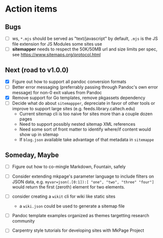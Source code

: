 
# Action items

## Bugs

+ [ ] ws, `*.mjs` should be served as "text/javascript" by default, `.mjs` is the JS file extension for JS Modules some sites use
+ [ ] **sitemapper** needs to respect the 50K/50MB url and size limits per spec, see https://www.sitemaps.org/protocol.html

## Next (road to v1.0.0)

+ [x] Figure out how to support all pandoc conversion formats
+ [ ] Better error messaging (preferrably passing through Pandoc's own error message) for non-0 exit values from Pandoc
+ [x] Remove support for Go templates, remove pkgassets dependency
+ [ ] Decide what do about `sitemappper`, depreciate in favor of other tools or improve to support large sites (e.g. feeds.library.caltech.edu)
    + Current sitemap cli is too naive for sites more than a couple dozen pages
    + Need to support possibly nested sitemap XML references
    + Need some sort of front matter to identify where/if content would show up in sitemap
    + If `blog.json` available take advantage of that metadata in `sitemappe`

## Someday, Maybe

+ [ ] Figure out how to co-mingle Markdown, Fountain, safely 
+ [ ] Consider extending mkpage's parameter language to include filters on JSON data, e.g. `myvar=json(.[0:1]):[ "one", "two", "three" "four"]` would return the first (zeroth) element for two elements.
+ [ ] consider creating a `wikit` cli for wiki like static sites
    + a `wiki.json` could be used to generate a sitemap file
+ [ ] Pandoc template examples organized as themes targetting research community
+ [ ] Carpentry style tutorials for developing sites with MkPage Project

